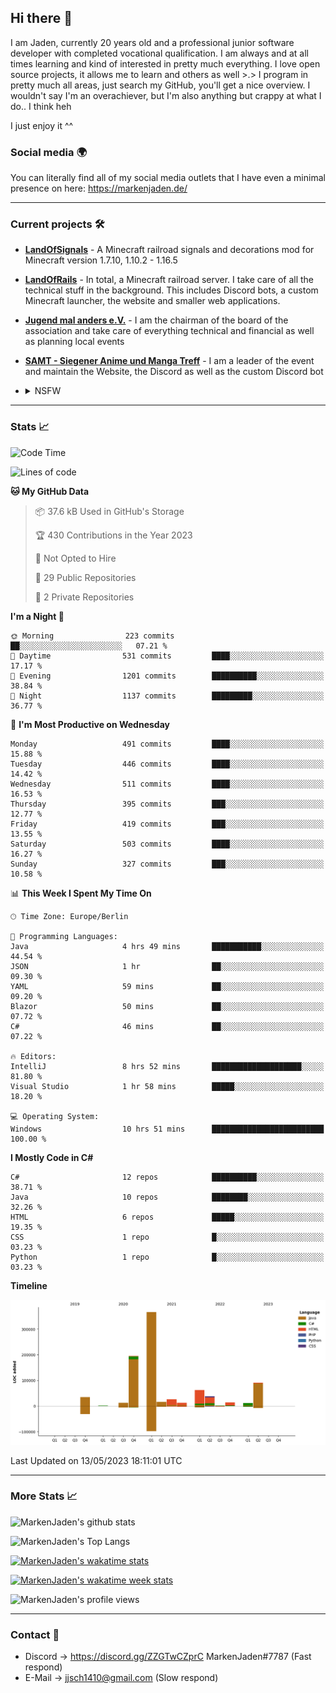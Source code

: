 ## Hi there 👋
I am Jaden, currently 20 years old and a professional junior software developer with completed vocational qualification. I am always and at all times learning and kind of interested in pretty much everything. I love open source projects, it allows me to learn and others as well >.>
I program in pretty much all areas, just search my GitHub, you'll get a nice overview.
I wouldn't say I'm an overachiever, but I'm also anything but crappy at what I do.. I think heh

I just enjoy it ^^

### Social media 🌍

You can literally find all of my social media outlets that I have even a minimal presence on here: https://markenjaden.de/

---

### Current projects 🛠

* [**LandOfSignals**](https://github.com/LandOfRails/LandOfSignals) - A Minecraft railroad signals and decorations mod for Minecraft version 1.7.10, 1.10.2 - 1.16.5
* [**LandOfRails**](https://github.com/LandOfRails) - In total, a Minecraft railroad server. I take care of all the technical stuff in the background. This includes Discord bots, a custom Minecraft launcher, the website and smaller web applications.
* [**Jugend mal anders e.V.**](https://jugendmalanders.de/) - I am the chairman of the board of the association and take care of everything technical and financial as well as planning local events
* [**SAMT - Siegener Anime und Manga Treff**](https://github.com/Siegener-Anime-und-Manga-Treff-SAMT) - I am a leader of the event and maintain the Website, the Discord as well as the custom Discord bot
* <details> 
  <summary>NSFW</summary>
  
  [**Nekos**](https://github.com/MarkenJaden/Nekos) - Website providing you with random lewd neko pics
  
</details>

---

### Stats 📈

<!--START_SECTION:waka-->
![Code Time](http://img.shields.io/badge/Code%20Time-1%2C145%20hrs%2050%20mins-blue)

![Lines of code](https://img.shields.io/badge/From%20Hello%20World%20I%27ve%20Written-882.9%20thousand%20lines%20of%20code-blue)

**🐱 My GitHub Data** 

> 📦 37.6 kB Used in GitHub's Storage 
 > 
> 🏆 430 Contributions in the Year 2023
 > 
> 🚫 Not Opted to Hire
 > 
> 📜 29 Public Repositories 
 > 
> 🔑 2 Private Repositories 
 > 
**I'm a Night 🦉** 

```text
🌞 Morning                223 commits         ██░░░░░░░░░░░░░░░░░░░░░░░   07.21 % 
🌆 Daytime                531 commits         ████░░░░░░░░░░░░░░░░░░░░░   17.17 % 
🌃 Evening                1201 commits        ██████████░░░░░░░░░░░░░░░   38.84 % 
🌙 Night                  1137 commits        █████████░░░░░░░░░░░░░░░░   36.77 % 
```
📅 **I'm Most Productive on Wednesday** 

```text
Monday                   491 commits         ████░░░░░░░░░░░░░░░░░░░░░   15.88 % 
Tuesday                  446 commits         ████░░░░░░░░░░░░░░░░░░░░░   14.42 % 
Wednesday                511 commits         ████░░░░░░░░░░░░░░░░░░░░░   16.53 % 
Thursday                 395 commits         ███░░░░░░░░░░░░░░░░░░░░░░   12.77 % 
Friday                   419 commits         ███░░░░░░░░░░░░░░░░░░░░░░   13.55 % 
Saturday                 503 commits         ████░░░░░░░░░░░░░░░░░░░░░   16.27 % 
Sunday                   327 commits         ███░░░░░░░░░░░░░░░░░░░░░░   10.58 % 
```


📊 **This Week I Spent My Time On** 

```text
🕑︎ Time Zone: Europe/Berlin

💬 Programming Languages: 
Java                     4 hrs 49 mins       ███████████░░░░░░░░░░░░░░   44.54 % 
JSON                     1 hr                ██░░░░░░░░░░░░░░░░░░░░░░░   09.30 % 
YAML                     59 mins             ██░░░░░░░░░░░░░░░░░░░░░░░   09.20 % 
Blazor                   50 mins             ██░░░░░░░░░░░░░░░░░░░░░░░   07.72 % 
C#                       46 mins             ██░░░░░░░░░░░░░░░░░░░░░░░   07.22 % 

🔥 Editors: 
IntelliJ                 8 hrs 52 mins       ████████████████████░░░░░   81.80 % 
Visual Studio            1 hr 58 mins        █████░░░░░░░░░░░░░░░░░░░░   18.20 % 

💻 Operating System: 
Windows                  10 hrs 51 mins      █████████████████████████   100.00 % 
```

**I Mostly Code in C#** 

```text
C#                       12 repos            ██████████░░░░░░░░░░░░░░░   38.71 % 
Java                     10 repos            ████████░░░░░░░░░░░░░░░░░   32.26 % 
HTML                     6 repos             █████░░░░░░░░░░░░░░░░░░░░   19.35 % 
CSS                      1 repo              █░░░░░░░░░░░░░░░░░░░░░░░░   03.23 % 
Python                   1 repo              █░░░░░░░░░░░░░░░░░░░░░░░░   03.23 % 
```



**Timeline**

![Lines of Code chart](https://raw.githubusercontent.com/MarkenJaden/MarkenJaden/main/assets/bar_graph.png)


 Last Updated on 13/05/2023 18:11:01 UTC
<!--END_SECTION:waka-->

---

### More Stats 📈

![MarkenJaden's github stats](https://github-readme-stats.vercel.app/api?username=MarkenJaden&count_private=true&show_icons=true&theme=radical)

![MarkenJaden's Top Langs](https://github-readme-stats.vercel.app/api/top-langs/?username=MarkenJaden&theme=radical)

[![MarkenJaden's wakatime stats](https://github-readme-stats.vercel.app/api/wakatime?username=MarkenJaden&theme=radical)](https://wakatime.com/@17f322c9-222a-48b4-9e15-983c41f7aed4)

[![MarkenJaden's wakatime week stats](https://wakatime.com/badge/user/17f322c9-222a-48b4-9e15-983c41f7aed4.svg)](https://wakatime.com/@17f322c9-222a-48b4-9e15-983c41f7aed4)

<!--[![MarkenJaden's Codewars stats](https://www.codewars.com/users/MarkenJaden/badges/large)](https://www.codewars.com/users/MarkenJaden)-->

![MarkenJaden's profile views](https://komarev.com/ghpvc/?username=MarkenJaden)

---

### Contact 💌

* Discord -> https://discord.gg/ZZGTwCZprC MarkenJaden#7787 (Fast respond)
* E-Mail -> jjsch1410@gmail.com (Slow respond)



<!--
**MarkenJaden/MarkenJaden** is a ✨ _special_ ✨ repository because its `README.md` (this file) appears on your GitHub profile.

Here are some ideas to get you started:

- 🔭 I’m currently working on ...
- 🌱 I’m currently learning ...
- 👯 I’m looking to collaborate on ...
- 🤔 I’m looking for help with ...
- 💬 Ask me about ...
- 📫 How to reach me: ...
- 😄 Pronouns: ...
- ⚡ Fun fact: ...
-->
